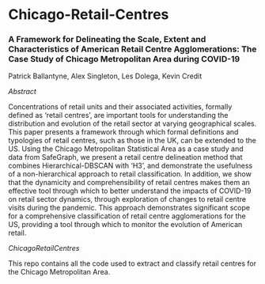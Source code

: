 # Chicago-Retail-Centres

### A Framework for Delineating the Scale, Extent and Characteristics of American Retail Centre Agglomerations: The Case Study of Chicago Metropolitan Area during COVID-19
Patrick Ballantyne, Alex Singleton, Les Dolega, Kevin Credit

*Abstract*

Concentrations of retail units and their associated activities, formally defined as 
‘retail centres’, are important tools for understanding the distribution and evolution of the retail sector at varying geographical scales. This paper presents a framework through which formal definitions and typologies of retail centres, such as those in the UK, can be extended to the US. Using the Chicago Metropolitan Statistical Area as a case study and data from SafeGraph, we present a retail centre delineation method that combines Hierarchical-DBSCAN with ‘H3’, and demonstrate the usefulness of a non-hierarchical approach to retail classification. In addition, we show that the dynamicity and comprehensibility of retail centres makes them an effective tool through which to better understand the impacts of COVID-19 on retail sector dynamics, through exploration of changes to retail centre visits during the pandemic. This approach demonstrates significant scope for a comprehensive classification of retail centre agglomerations for the US, providing a tool through which to monitor the evolution of American retail. 

*ChicagoRetailCentres*

This repo contains all the code used to extract and classify retail centres for the Chicago Metropolitan Area. 
